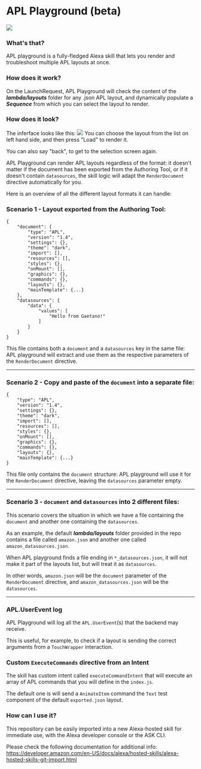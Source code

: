 # APL Playground (beta)
<img src="https://skills-ugaetano.s3-eu-west-1.amazonaws.com/apl-playground/banner.png">

### What's that?
APL playground is a fully-fledged Alexa skill that lets you render and troubleshoot multiple APL layouts at once.

### How does it work?

On the LaunchRequest, APL Playground will check the content of the ***lambda/layouts*** folder for any .json APL layout, and dynamically populate a ***Sequence*** from which you can select the layout to render.

### How does it look?

The inferface looks like this:
<img src="https://skills-ugaetano.s3-eu-west-1.amazonaws.com/apl-playground/interface.png">
You can choose the layout from the list on left hand side, and then press "Load" to render it.

You can also say "back", to get to the selection screen again.

APL Playground can render APL layouts regardless of the format: it doesn't matter if the document has been exported from the Authoring Tool, or if it doesn't contain ```datasources```, the skill logic will adapt the ```RenderDocument``` directive automatically for you.

Here is an overview of all the different layout formats it can handle:

### Scenario 1 - Layout exported from the Authoring Tool:

```
{
    "document": {
        "type": "APL",
        "version": "1.4",
        "settings": {},
        "theme": "dark",
        "import": [],
        "resources": [],
        "styles": {},
        "onMount": [],
        "graphics": {},
        "commands": {},
        "layouts": {},
        "mainTemplate": {...}
    },
    "datasources": {
        "data": {
            "values": [
                "Hello from Gaetano!"
            ]
        }
    }
}
```
This file contains both a ```document``` and a ```datasources``` key in the same file: APL playground will extract and use them as the respective parameters of the ```RenderDocument``` directive.

---

### Scenario 2 - Copy and paste of the ```document```  into a separate file:
```
{
    "type": "APL",
    "version": "1.4",
    "settings": {},
    "theme": "dark",
    "import": [],
    "resources": [],
    "styles": {},
    "onMount": [],
    "graphics": {},
    "commands": {},
    "layouts": {},
    "mainTemplate": {...}
}
```
This file only contains the ```document``` structure: APL playground will use it for the ```RenderDocument``` directive, leaving the ```datasources``` parameter empty.

---

### Scenario 3 - ```document``` and ```datasources``` into 2 different files:

This scenario covers the situation in which we have a file containing the ```document``` and another one containing the ```datasources```.

As an example, the default ***lambda/layouts*** folder provided in the repo contains a file called ```amazon.json``` and another one called ```amazon_datasources.json```.

When APL playground finds a file ending in ```*_datasources.json```, it will not make it part of the layouts list, but will treat it as ```datasources```.

In other words, ```amazon.json``` will be the ```document``` parameter of the ```RenderDocument``` directive, and ```amazon_datasources.json``` will be the ```datasources```.

---

### APL.UserEvent log

APL Playground will log all the ```APL.UserEvent```(s) that the backend may receive.

This is useful, for example, to check if a layout is sending the correct arguments from a ```TouchWrapper``` interaction.

### Custom ```ExecuteCommands``` directive from an Intent

The skill has custom intent called ```executeCommandIntent``` that will execute an array of APL commands that you will define in the ```index.js```. 

The default one is will send a ```AnimateItem``` command the ```Text``` test component of the default ```exported.json``` layout.


### How can I use it?
This repository can be easily imported into a new Alexa-hosted skill for immediate use, with the Alexa developer console or the ASK CLI.

Please check the following documentation for additional info:
https://developer.amazon.com/en-US/docs/alexa/hosted-skills/alexa-hosted-skills-git-import.html